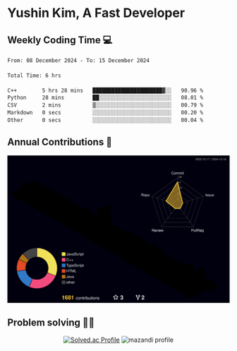 # Yushin Kim, A Fast Developer

## Weekly Coding Time 💻

<!--START_SECTION:waka-->

```txt
From: 08 December 2024 - To: 15 December 2024

Total Time: 6 hrs

C++        5 hrs 28 mins   ██████████████████████▓░░   90.96 %
Python     28 mins         ██░░░░░░░░░░░░░░░░░░░░░░░   08.01 %
CSV        2 mins          ▒░░░░░░░░░░░░░░░░░░░░░░░░   00.79 %
Markdown   0 secs          ░░░░░░░░░░░░░░░░░░░░░░░░░   00.20 %
Other      0 secs          ░░░░░░░░░░░░░░░░░░░░░░░░░   00.04 %
```

<!--END_SECTION:waka-->

## Annual Contributions 🏃

![](./profile-3d-contrib/profile-night-rainbow.svg)

## Problem solving 👨‍💻

<div align="center">

[![Solved.ac Profile](http://mazassumnida.wtf/api/v2/generate_badge?boj=kys010306)](https://solved.ac/kys010306)
![mazandi profile](http://mazandi.herokuapp.com/api?handle=kys010306&theme=dark)

</div>
